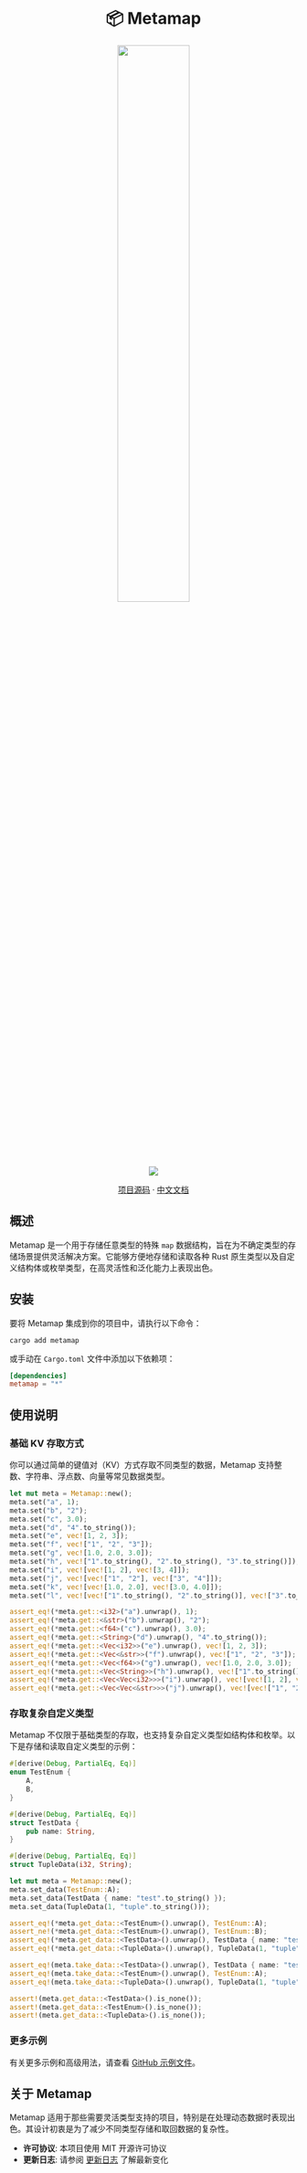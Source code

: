 <div align="center">
  <h1>📦 Metamap</h1>
  <p><img src="https://github.com/nidrs/nidrs/blob/main/libs/metamap/logo.jpeg?raw=true" width="50%" /></p>
  <p>
    <img src="https://img.shields.io/crates/v/metamap?style=for-the-badge" />
  </p>
  <p>
    <a href="https://github.com/nidrs/nidrs/tree/main/libs/metamap">项目源码</a>
      ·
    <a href="https://github.com/nidrs/nidrs/blob/main/libs/metamap/readme-zh.md">中文文档</a>
  </p>
</div>

## 概述

Metamap 是一个用于存储任意类型的特殊 `map` 数据结构，旨在为不确定类型的存储场景提供灵活解决方案。它能够方便地存储和读取各种 Rust 原生类型以及自定义结构体或枚举类型，在高灵活性和泛化能力上表现出色。

## 安装

要将 Metamap 集成到你的项目中，请执行以下命令：

```shell
cargo add metamap
```

或手动在 `Cargo.toml` 文件中添加以下依赖项：

```toml
[dependencies]
metamap = "*"
```

## 使用说明

### 基础 KV 存取方式

你可以通过简单的键值对（KV）方式存取不同类型的数据，Metamap 支持整数、字符串、浮点数、向量等常见数据类型。

```rs
let mut meta = Metamap::new();
meta.set("a", 1);
meta.set("b", "2");
meta.set("c", 3.0);
meta.set("d", "4".to_string());
meta.set("e", vec![1, 2, 3]);
meta.set("f", vec!["1", "2", "3"]);
meta.set("g", vec![1.0, 2.0, 3.0]);
meta.set("h", vec!["1".to_string(), "2".to_string(), "3".to_string()]);
meta.set("i", vec![vec![1, 2], vec![3, 4]]);
meta.set("j", vec![vec!["1", "2"], vec!["3", "4"]]);
meta.set("k", vec![vec![1.0, 2.0], vec![3.0, 4.0]]);
meta.set("l", vec![vec!["1".to_string(), "2".to_string()], vec!["3".to_string(), "4".to_string()]]);

assert_eq!(*meta.get::<i32>("a").unwrap(), 1);
assert_eq!(*meta.get::<&str>("b").unwrap(), "2");
assert_eq!(*meta.get::<f64>("c").unwrap(), 3.0);
assert_eq!(*meta.get::<String>("d").unwrap(), "4".to_string());
assert_eq!(*meta.get::<Vec<i32>>("e").unwrap(), vec![1, 2, 3]);
assert_eq!(*meta.get::<Vec<&str>>("f").unwrap(), vec!["1", "2", "3"]);
assert_eq!(*meta.get::<Vec<f64>>("g").unwrap(), vec![1.0, 2.0, 3.0]);
assert_eq!(*meta.get::<Vec<String>>("h").unwrap(), vec!["1".to_string(), "2".to_string(), "3".to_string()]);
assert_eq!(*meta.get::<Vec<Vec<i32>>>("i").unwrap(), vec![vec![1, 2], vec![3, 4]]);
assert_eq!(*meta.get::<Vec<Vec<&str>>>("j").unwrap(), vec![vec!["1", "2"], vec!["3", "4"]]);
```

### 存取复杂自定义类型

Metamap 不仅限于基础类型的存取，也支持复杂自定义类型如结构体和枚举。以下是存储和读取自定义类型的示例：

```rs
#[derive(Debug, PartialEq, Eq)]
enum TestEnum {
    A,
    B,
}

#[derive(Debug, PartialEq, Eq)]
struct TestData {
    pub name: String,
}

#[derive(Debug, PartialEq, Eq)]
struct TupleData(i32, String);

let mut meta = Metamap::new();
meta.set_data(TestEnum::A);
meta.set_data(TestData { name: "test".to_string() });
meta.set_data(TupleData(1, "tuple".to_string()));

assert_eq!(*meta.get_data::<TestEnum>().unwrap(), TestEnum::A);
assert_ne!(*meta.get_data::<TestEnum>().unwrap(), TestEnum::B);
assert_eq!(*meta.get_data::<TestData>().unwrap(), TestData { name: "test".to_string() });
assert_eq!(*meta.get_data::<TupleData>().unwrap(), TupleData(1, "tuple".to_string()));

assert_eq!(meta.take_data::<TestData>().unwrap(), TestData { name: "test".to_string() });
assert_eq!(meta.take_data::<TestEnum>().unwrap(), TestEnum::A);
assert_eq!(meta.take_data::<TupleData>().unwrap(), TupleData(1, "tuple".to_string()));

assert!(meta.get_data::<TestData>().is_none());
assert!(meta.get_data::<TestEnum>().is_none());
assert!(meta.get_data::<TupleData>().is_none());
```

### 更多示例

有关更多示例和高级用法，请查看 [GitHub 示例文件](https://github.com/nidrs/nidrs/blob/main/libs/metamap/src/lib.rs)。

## 关于 Metamap

Metamap 适用于那些需要灵活类型支持的项目，特别是在处理动态数据时表现出色。其设计初衷是为了减少不同类型存储和取回数据的复杂性。

- **许可协议**: 本项目使用 MIT 开源许可协议
- **更新日志**: 请参阅 [更新日志](https://github.com/nidrs/nidrs/blob/main/libs/metamap/CHANGELOG.md) 了解最新变化
